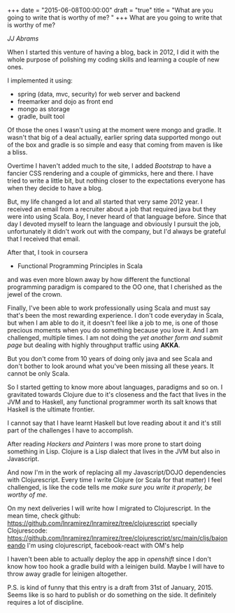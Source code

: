 +++
date = "2015-06-08T00:00:00"
draft = "true"
title = "What are you going to write that is worthy of me? "
+++
What are you going to write that is worthy of me?
 
*JJ Abrams*

When I started this venture of having a blog, back in 2012, I did it with the whole purpose of polishing my coding skills and learning a couple of new ones. 

I implemented it using:

- spring (data, mvc, security) for web server and backend
- freemarker and dojo as front end
- mongo as storage
- gradle, built tool

Of those the ones I wasn't using at the moment were mongo and gradle. It wasn't that big of a deal actually, earlier spring data supported mongo out of the box and gradle is so simple and easy that coming from maven is like a bliss. 

Overtime I haven't added much to the site, I added *Bootstrap* to have a fancier CSS rendering and a couple of gimmicks, here and there. I have tried to write a little bit, but nothing closer to the expectations everyone has when they decide to have a blog.

But, my life changed a lot and all started that very same 2012 year. I received an email from a recruiter about a job that required java but they were into using Scala. Boy, I never heard of that language before. Since that day I devoted myself to learn the language and obviously I pursuit the job, unfortunately it didn't work out with the company, but I'd always be grateful that I received that email. 

After that, I took in coursera
* Functional Programming Principles in Scala

and was even more blown away  by how different the functional programming paradigm is compared to the OO one, that I cherished as the jewel of the crown. 

Finally, I've been able to work professionally using Scala and must say that's been the most rewarding experience. I don't code everyday in Scala, but when I am able to do it, it doesn't feel like a job to me, is one of those precious moments when you do something because you love it. And I am challenged, multiple times. I am not doing the *yet another form and submit page* but dealing with highly throughput traffic using **AKKA**. 

But you don't come from 10 years of doing only java and see Scala and don't bother to look around what you've been missing all these years. It cannot be only Scala. 

So I started getting to know more about languages, paradigms and so on. I gravitated towards Clojure due to it's closeness and the fact that lives in the JVM and to Haskell, any functional programmer worth its salt knows that Haskell is the ultimate frontier. 

I cannot say that I have learnt Haskell but love reading about it and it's still part of the challenges I have to accomplish.

After reading *Hackers and Painters* I was more prone to start doing something in Lisp. Clojure is a Lisp dialect that lives in the JVM but also in Javascript. 

And now I'm in the work of  replacing all my Javascript/DOJO dependencies with Clojurescript. Every time I write Clojure (or Scala for that matter) I feel challenged, is like the code tells me *make sure you write it properly, be worthy of me*.

On my next deliveries I will write how I migrated to Clojurescript. In the mean time, check github: 
<https://github.com/lnramirez/lnramirez/tree/clojurescript> 
specially Clojurescode: <https://github.com/lnramirez/lnramirez/tree/clojurescript/src/main/cljs/bajoneando>
I'm using clojurescript, facebook-react with OM's help 

I haven't been able to actually deploy the app in *openshift* since I don't know how too hook a gradle build with a leinigen build. Maybe I will have to throw away gradle for leinigen altogether.

P.S. is kind of funny that this entry is a draft from 31st of January, 2015. Seems like is so hard to publish or do something on the side. It definitely requires a lot of discipline. 